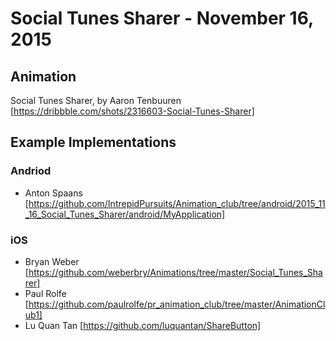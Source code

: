 # Social Tunes Sharer - November 16, 2015

## Animation

Social Tunes Sharer, by Aaron Tenbuuren [https://dribbble.com/shots/2316603-Social-Tunes-Sharer]

## Example Implementations

### Andriod
- Anton Spaans [https://github.com/IntrepidPursuits/Animation_club/tree/android/2015_11_16_Social_Tunes_Sharer/android/MyApplication]

### iOS

- Bryan Weber [https://github.com/weberbry/Animations/tree/master/Social_Tunes_Sharer]
- Paul Rolfe [https://github.com/paulrolfe/pr_animation_club/tree/master/AnimationClub1]
- Lu Quan Tan [https://github.com/luquantan/ShareButton]





